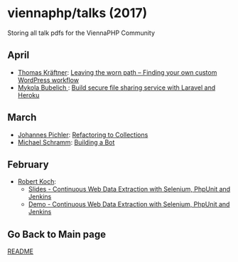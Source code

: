 viennaphp/talks (2017)
================

Storing all talk pdfs for the ViennaPHP Community

April
-----

* [Thomas Kräftner](): [Leaving the worn path – Finding your own custom WordPress workflow](http://kraftner.com/talks/leaving-the-worn-path/#/)
* [Mykola Bubelich ](): [Build secure file sharing service with Laravel and Heroku](../201703/01_cryptoesel-slides-viennaphp.pdf)


March
-----

* [Johannes Pichler](https://johannespichler.com): [Refactoring to Collections](../201703/01_refactoring-to-collections.pdf)
* [Michael Schramm](https://www.gosepp.com): [Building a Bot](../201703/03_building-a-bot.pdf)


February
--------

* [Robert Koch](https://www.e-2.at/en/jobs/):
    * [Slides - Continuous Web Data Extraction with Selenium, PhpUnit and Jenkins](../201702/01_continuous-web-data-extraction-talk.pdf)
    * [Demo - Continuous Web Data Extraction with Selenium, PhpUnit and Jenkins](../201702/02_continuous-web-data-extraction-demo.zip)


## Go Back to Main page

[README](../README.md)  
